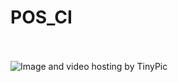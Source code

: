 POS_CI
======
<br>
<br>

<img src="http://i62.tinypic.com/24pdhxl.png" border="0" alt="Image and video hosting by TinyPic">
